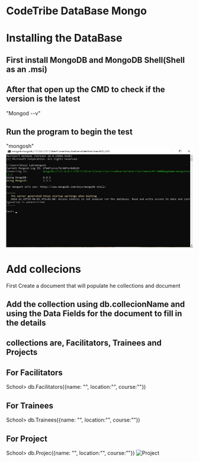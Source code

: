 # CodeTribe DataBase Mongo

# Installing the DataBase
## First install MongoDB and MongoDB Shell(Shell as an .msi)

## After that open up the CMD to check if the version is the latest
"Mongod --v"

## Run the program to begin the test
"mongosh"
![Project](/screenshots/mongo_cmd.jpg)

# Add collecions

First Create a document that will populate he collections and document

## Add the collection using db.collecionName and using the Data Fields for the document to fill in the details

## collections are, Facilitators, Trainees and Projects

## For Facilitators
School> db.Facilitators({name: "", location:"", course:""})

## For Trainees
School> db.Trainees({name: "", location:"", course:""})

## For Project
School> db.Projec({name: "", location:"", course:""})
![Project](/screenshots/mongo_cmd2.jpg)
